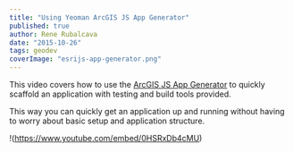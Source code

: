 ```yaml
---
title: "Using Yeoman ArcGIS JS App Generator"
published: true
author: Rene Rubalcava
date: "2015-10-26"
tags: geodev
coverImage: "esrijs-app-generator.png"
---
```


This video covers how to use the [ArcGIS JS App Generator](https://github.com/odoe/generator-arcgis-js-app) to quickly scaffold an application with testing and build tools provided.

This way you can quickly get an application up and running without having to worry about basic setup and application structure.

!(https://www.youtube.com/embed/0HSRxDb4cMU)
